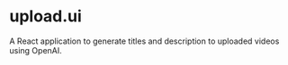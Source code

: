 # upload.ui

A React application to generate titles and description to uploaded videos using OpenAI.
